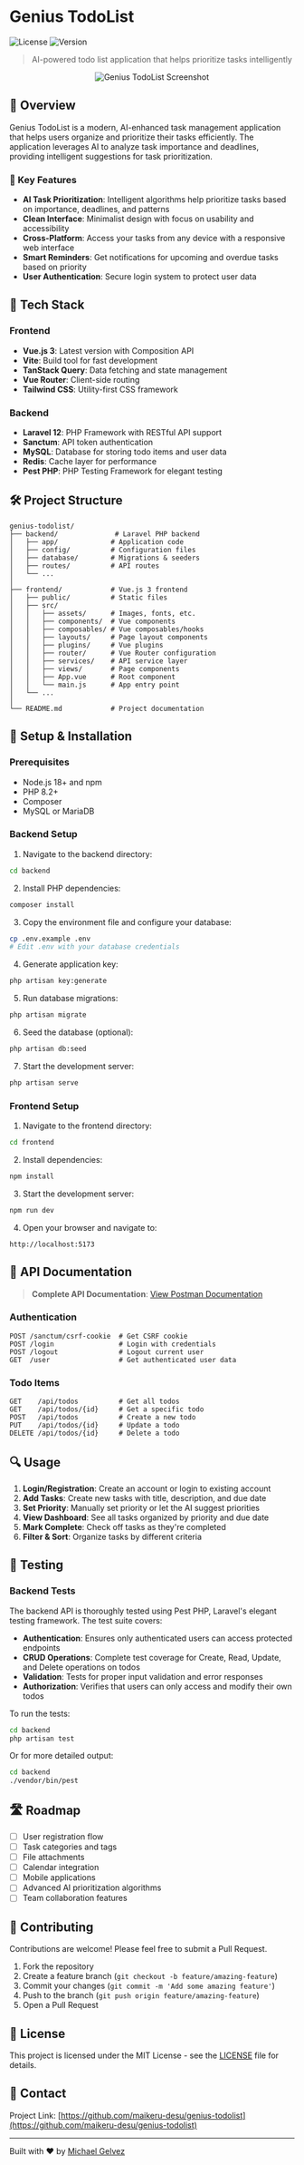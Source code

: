 # Genius TodoList

![License](https://img.shields.io/badge/license-MIT-blue.svg) ![Version](https://img.shields.io/badge/version-1.0.0-green.svg)

> AI-powered todo list application that helps prioritize tasks intelligently

<p align="center">
  <img src="https://maikeru-desu.quest/project-thumbnails/genius-todolist.png" alt="Genius TodoList Screenshot" />
</p>

## 📝 Overview

Genius TodoList is a modern, AI-enhanced task management application that helps users organize and prioritize their tasks efficiently. The application leverages AI to analyze task importance and deadlines, providing intelligent suggestions for task prioritization.

### 🎯 Key Features

- **AI Task Prioritization**: Intelligent algorithms help prioritize tasks based on importance, deadlines, and patterns
- **Clean Interface**: Minimalist design with focus on usability and accessibility
- **Cross-Platform**: Access your tasks from any device with a responsive web interface
- **Smart Reminders**: Get notifications for upcoming and overdue tasks based on priority
- **User Authentication**: Secure login system to protect user data

## 🚀 Tech Stack

### Frontend
- **Vue.js 3**: Latest version with Composition API
- **Vite**: Build tool for fast development
- **TanStack Query**: Data fetching and state management
- **Vue Router**: Client-side routing
- **Tailwind CSS**: Utility-first CSS framework

### Backend
- **Laravel 12**: PHP Framework with RESTful API support
- **Sanctum**: API token authentication
- **MySQL**: Database for storing todo items and user data
- **Redis**: Cache layer for performance
- **Pest PHP**: PHP Testing Framework for elegant testing

## 🛠️ Project Structure

```
genius-todolist/
├── backend/              # Laravel PHP backend
│   ├── app/             # Application code
│   ├── config/          # Configuration files
│   ├── database/        # Migrations & seeders
│   ├── routes/          # API routes
│   └── ...
│
├── frontend/            # Vue.js 3 frontend
│   ├── public/          # Static files
│   ├── src/
│   │   ├── assets/      # Images, fonts, etc.
│   │   ├── components/  # Vue components
│   │   ├── composables/ # Vue composables/hooks
│   │   ├── layouts/     # Page layout components
│   │   ├── plugins/     # Vue plugins
│   │   ├── router/      # Vue Router configuration
│   │   ├── services/    # API service layer
│   │   ├── views/       # Page components
│   │   ├── App.vue      # Root component
│   │   └── main.js      # App entry point
│   └── ...
│
└── README.md            # Project documentation
```

## 🔧 Setup & Installation

### Prerequisites
- Node.js 18+ and npm
- PHP 8.2+
- Composer
- MySQL or MariaDB

### Backend Setup

1. Navigate to the backend directory:
```bash
cd backend
```

2. Install PHP dependencies:
```bash
composer install
```

3. Copy the environment file and configure your database:
```bash
cp .env.example .env
# Edit .env with your database credentials
```

4. Generate application key:
```bash
php artisan key:generate
```

5. Run database migrations:
```bash
php artisan migrate
```

6. Seed the database (optional):
```bash
php artisan db:seed
```

7. Start the development server:
```bash
php artisan serve
```

### Frontend Setup

1. Navigate to the frontend directory:
```bash
cd frontend
```

2. Install dependencies:
```bash
npm install
```

3. Start the development server:
```bash
npm run dev
```

4. Open your browser and navigate to:
```
http://localhost:5173
```

## 📘 API Documentation

> **Complete API Documentation**: [View Postman Documentation](https://documenter.getpostman.com/view/44895195/2sB34cphxv)

### Authentication

```
POST /sanctum/csrf-cookie  # Get CSRF cookie
POST /login                # Login with credentials
POST /logout               # Logout current user
GET  /user                 # Get authenticated user data
```

### Todo Items

```
GET    /api/todos          # Get all todos
GET    /api/todos/{id}     # Get a specific todo
POST   /api/todos          # Create a new todo
PUT    /api/todos/{id}     # Update a todo
DELETE /api/todos/{id}     # Delete a todo
```

## 🔍 Usage

1. **Login/Registration**: Create an account or login to existing account
2. **Add Tasks**: Create new tasks with title, description, and due date
3. **Set Priority**: Manually set priority or let the AI suggest priorities
4. **View Dashboard**: See all tasks organized by priority and due date
5. **Mark Complete**: Check off tasks as they're completed
6. **Filter & Sort**: Organize tasks by different criteria

## 🧪 Testing

### Backend Tests

The backend API is thoroughly tested using Pest PHP, Laravel's elegant testing framework. The test suite covers:

- **Authentication**: Ensures only authenticated users can access protected endpoints
- **CRUD Operations**: Complete test coverage for Create, Read, Update, and Delete operations on todos
- **Validation**: Tests for proper input validation and error responses
- **Authorization**: Verifies that users can only access and modify their own todos

To run the tests:

```bash
cd backend
php artisan test
```

Or for more detailed output:

```bash
cd backend
./vendor/bin/pest
```

## 🛣️ Roadmap

- [ ] User registration flow
- [ ] Task categories and tags
- [ ] File attachments
- [ ] Calendar integration
- [ ] Mobile applications
- [ ] Advanced AI prioritization algorithms
- [ ] Team collaboration features

## 👥 Contributing

Contributions are welcome! Please feel free to submit a Pull Request.

1. Fork the repository
2. Create a feature branch (`git checkout -b feature/amazing-feature`)
3. Commit your changes (`git commit -m 'Add some amazing feature'`)
4. Push to the branch (`git push origin feature/amazing-feature`)
5. Open a Pull Request

## 📄 License

This project is licensed under the MIT License - see the [LICENSE](LICENSE) file for details.

## 📧 Contact

Project Link: [https://github.com/maikeru-desu/genius-todolist](https://github.com/maikeru-desu/genius-todolist)

---

Built with ❤️ by [Michael Gelvez](https://github.com/maikeru-desu)
